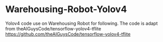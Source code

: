 # Warehousing-Robot-Yolov4
Yolov4 code use on Warehousing Robot for following.
The code is adapt from theAIGuysCode/tensorflow-yolov4-tflite
https://github.com/theAIGuysCode/tensorflow-yolov4-tflite
